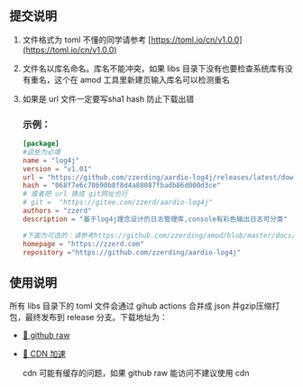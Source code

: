 ## 提交说明

1. 文件格式为 toml 不懂的同学请参考 [https://toml.io/cn/v1.0.0](https://toml.io/cn/v1.0.0)

2. 文件名以库名命名。库名不能冲突，如果 libs 目录下没有也要检查系统库有没有重名，这个在 amod 工具里新建页输入库名可以检测重名

3. 如果是 url 文件一定要写sha1 hash 防止下载出错

   ### 示例：

   ```toml
   [package]
   #这些为必填
   name = "log4j"
   version = "v1.01"
   url = "https://github.com/zzerding/aardio-log4j/releases/latest/download/log4j.tar.lzma"
   hash = "068f7e6c70b90b8f8d4a88087fbadb86d000d3ce"
   # 或者把 url 换成 git网址也行
   # git =  "https://gitee.com/zzerd/aardio-log4j"
   authors = "zzerd"
   description = "基于log4j理念设计的日志管理库,console有彩色输出日志可分类"
   
   #下面为可选的：请参考https://github.com/zzerding/amod/blob/master/docs/%E5%BA%93%E6%8F%90%E4%BA%A4%E8%A7%84%E8%8C%83.md
   homepage = "https://zzerd.com"
   repository ="https://github.com/zzerding/aardio-log4j"
   
   ```
   
   

## 使用说明

所有 libs 目录下的 toml 文件会通过 gihub actions 合并成 json 并gzip压缩打包，最终发布到 release 分支。下载地址为：

- [🐙 github raw](https://github.com/zzerding/amod/raw/release/libs.json.gz)

- [🚀 CDN 加速](https://cdn.jsdelivr.net/gh/zzerding/amod@release/libs.json.gz)

  cdn 可能有缓存的问题，如果 github raw 能访问不建议使用 cdn